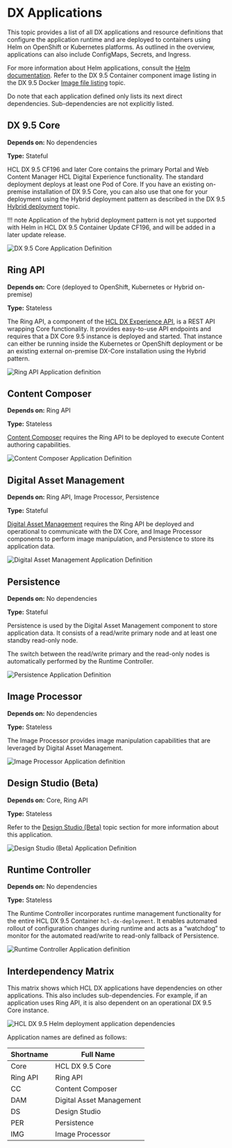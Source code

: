 # DX Applications

This topic provides a list of all DX applications and resource definitions that configure the application runtime and are deployed to containers using Helm on OpenShift or Kubernetes platforms. As outlined in the overview, applications can also include ConfigMaps, Secrets, and Ingress.

For more information about Helm applications, consult the [Helm documentation](https://helm.sh/docs/). Refer to the DX 9.5 Container component image listing in the DX 9.5 Docker [Image file listing](../docker.md) topic.

Do note that each application defined only lists its next direct dependencies. Sub-dependencies are not explicitly listed.

## DX 9.5 Core

**Depends on:** No dependencies

**Type:** Stateful

HCL DX 9.5 CF196 and later Core contains the primary Portal and Web Content Manager HCL Digital Experience functionality. The standard deployment deploys at least one Pod of Core. If you have an existing on-premise installation of DX 9.5 Core, you can also use that one for your deployment using the Hybrid deployment pattern as described in the DX 9.5 [Hybrid deployment](../../hybrid/hybrid_deployment_operator.md) topic.

!!! note
      Application of the hybrid deployment pattern is not yet supported with Helm in HCL DX 9.5 Container Update CF196, and will be added in a later update release.

![DX 9.5 Core Application Definition](../../../images/DX%209.5%20Core%20Application%20Definition.png)

## Ring API

**Depends on:** Core \(deployed to OpenShift, Kubernetes or Hybrid on-premise\)

**Type:** Stateless

The Ring API, a component of the [HCL DX Experience API](../../../design/api/openapi_overview.md), is a REST API wrapping Core functionality. It provides easy-to-use API endpoints and requires that a DX Core 9.5 instance is deployed and started. That instance can either be running inside the Kubernetes or OpenShift deployment or be an existing external on-premise DX-Core installation using the Hybrid pattern.

![Ring API Application definition](../../../images/Ring%20API%20Application%20definition.png)

## Content Composer

**Depends on:** Ring API

**Type:** Stateless

[Content Composer](../../../design/content_composer/cont_comp_overview.md) requires the Ring API to be deployed to execute Content authoring capabilities.

![Content Composer Application Definition](../../../images/Content%20Composer%20Application%20Definition.png "Content Composer Application definition")

## Digital Asset Management

**Depends on:** Ring API, Image Processor, Persistence

**Type:** Stateful

[Digital Asset Management](../../../design/digital_asset_mgmt/digital_asset_mgmt_overview.md) requires the Ring API be deployed and operational to communicate with the DX Core, and Image Processor components to perform image manipulation, and Persistence to store its application data.

![Digital Asset Management Application Definition](../../../images/Digital%20Asset%20Management%20Application%20Definition.png "Digital Asset Management Application definition")

## Persistence

**Depends on:** No dependencies

**Type:** Stateful

Persistence is used by the Digital Asset Management component to store application data. It consists of a read/write primary node and at least one standby read-only node.

The switch between the read/write primary and the read-only nodes is automatically performed by the Runtime Controller.

![Persistence Application Definition](../../../images/Persistence%20Application%20Definition.png "Persistence Application definition")

## Image Processor

**Depends on:** No dependencies

**Type:** Stateless

The Image Processor provides image manipulation capabilities that are leveraged by Digital Asset Management.

![Image Processor Application definition](../../../images/Image%20Processor%20Application%20definition.png "Image Processor Application definition")

## Design Studio \(Beta\)

**Depends on:** Core, Ring API

**Type:** Stateless

Refer to the [Design Studio \(Beta\)](../../../design/design_studio/design_studio_overview.md) topic section for more information about this application.

![Design Studio (Beta) Application Definition](../../../images/Design%20Studio%20Beta%20Application%20Definition.png "Design Studio (Beta) Application Definition")

## Runtime Controller

**Depends on:** No dependencies

**Type:** Stateless

The Runtime Controller incorporates runtime management functionality for the entire HCL DX 9.5 Container `hcl-dx-deployment`. It enables automated rollout of configuration changes during runtime and acts as a “watchdog” to monitor for the automated read/write to read-only fallback of Persistence.

![Runtime Controller Application definition](../../../images/Runtime%20Controller%20Application%20definition.png "Runtime Controller Application definition")

## Interdependency Matrix

This matrix shows which HCL DX applications have dependencies on other applications. This also includes sub-dependencies. For example, if an application uses Ring API, it is also dependent on an operational DX 9.5 Core instance.

![HCL DX 9.5 Helm deployment application dependencies](../../../images/HCL%20DX%209.5%20Helm%20deployment%20application%20dependencies.png "HCL DX 9.5 Helm deployment application dependencies")

Application names are defined as follows:

|Shortname|Full Name|
|---------|---------|
|Core|HCL DX 9.5 Core|
|Ring API|Ring API|
|CC|Content Composer|
|DAM|Digital Asset Management|
|DS|Design Studio|
|PER|Persistence|
|IMG|Image Processor|
